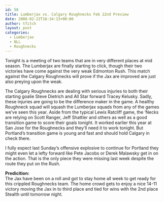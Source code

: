 ```yaml
---
id: 58
title: Lumberjax vs. Calgary Roughnecks Feb 22nd Preview
date: 2008-02-22T16:34:13+00:00
author: tfitch
layout: post
categories:
  - Lumberjax
  - NLL
  - Roughnecks
---
```

Tonight is a meeting of two teams that are in very different places at mid season. The Lumberjax are finally starting to click, though their two victories have come against the very weak Edmonton Rush. This match against the Calgary Roughnecks will prove if the Jax are improved are just also preying upon the weak.

The Calgary Roughnecks are dealing with serious injuries to both their starting goalie Steve Dietrich and All Star forward Tracey Kelusky. Sadly, these injuries are going to be the difference maker in the game. A healthy Roughneck squad will squash the Lumberjax squads from any of the games we&#8217;ve seen this year. Aside from the typical Lewis Ratcliff game, the &#8216;Necks are relying on Scott Ranger, Jeff Shattler and others as well as a good transition game to score their goals tonight. It worked earlier this year at San Jose for the Roughnecks and they&#8217;ll need it to work tonight. But Portland&#8217;s transition game is young and fast and should hold Calgary in check there.

I fully expect last Sunday&#8217;s offensive explosive to continue for Portland they might even let a lefty forward like Pete Jacobs or Derek Malawsky get in on the action. That is the only piece they were missing last week despite the route they put on the Rush.

**Predicition:**  
The Jax have been on a roll and got to stay home all week to get ready for this crippled Roughnecks team. The home crowd gets to enjoy a nice 14-11 victory moving the Jax in to third place and tied for wins with the 2nd place Stealth until tomorrow night.

